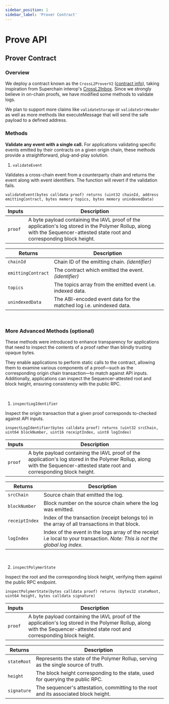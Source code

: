 ```yaml
---
sidebar_position: 1
sidebar_label: 'Prover Contract'
---
```


# Prove API

## Prover Contract

### Overview

We deploy a contract known as the `CrossL2ProverV2` ([contract info](https://docs.polymerlabs.org/docs/build/start/)), taking inspiration from Superchain interop's [CrossL2Inbox](https://specs.optimism.io/interop/predeploys.html#crossl2inbox). Since we strongly believe in on-chain proofs, we have modified some methods to validate logs.

We plan to support more claims like `validateStorage` or `validateSrcHeader` as well as more methods like executeMessage that will send the safe payload to a defined address.

### Methods

**Validate any event with a single call.** For applications validating specific events emitted by their contracts on a given origin chain, these methods provide a straightforward, plug-and-play solution. 

1. `validateEvent`

Validates a cross-chain event from a counterparty chain and returns the event along with event identifiers. The function will revert if the validation fails.

```
validateEvent(bytes calldata proof) returns (uint32 chainId, address emittingContract, bytes memory topics, bytes memory unindexedData)
```

| Inputs           | Description           |
| ---------------- | --------------------- |
| `proof` | A byte payload containing the IAVL proof of the application's log stored in the Polymer Rollup, along with the Sequencer-attested state root and corresponding block height.|

| Returns           | Description           |
| ----------------- | --------------------- |
| `chainId` | Chain ID of the emitting chain. _(identifier)_ |
| `emittingContract` | The contract which emitted the event. _(identifier)_ |
| `topics` | The topics array from the emitted event i.e. indexed data. |
| `unindexedData` | The ABI-encoded event data for the matched log i.e. unindexed data. |


<br/>

### More Advanced Methods (optional)

These methods were introduced to enhance transparency for applications that need to inspect the contents of a proof rather than blindly trusting opaque bytes. 

They enable applications to perform static calls to the contract, allowing them to examine various components of a proof—such as the corresponding origin chain transaction—to match against API inputs. Additionally, applications can inspect the Sequencer-attested root and block height, ensuring consistency with the public RPC.

<br/>

1. `inspectLogIdentifier`

Inspect the origin transaction that a given proof corresponds to-checked against API inputs.

```
inspectLogIdentifier(bytes calldata proof) returns (uint32 srcChain, uint64 blockNumber, uint16 receiptIndex, uint8 logIndex)
```

| Inputs           | Description           |
| ---------------- | --------------------- |
| `proof` | A byte payload containing the IAVL proof of the application's log stored in the Polymer Rollup, along with the Sequencer-attested state root and corresponding block height.|

| Returns           | Description           |
| ----------------- | --------------------- |
| `srcChain`     | Source chain that emitted the log. |
| `blockNumber`      | Block number on the source chain where the log was emitted. |
| `receiptIndex`             | Index of the transaction (receipt belongs to) in the array of all transactions in that block. |
| `logIndex`      | Index of the event in the logs array of the receipt i.e local to your transaction. _Note: This is not the global log index._  |

<br/>

2. `inspectPolymerState`

Inspect the root and the corresponding block height, verifying them against the public RPC endpoint.

```
inspectPolymerState(bytes calldata proof) returns (bytes32 stateRoot, uint64 height, bytes calldata signature)
```

| Inputs           | Description           |
| ---------------- | --------------------- |
| `proof` | A byte payload containing the IAVL proof of the application's log stored in the Polymer Rollup, along with the Sequencer-attested state root and corresponding block height.|

| Returns           | Description           |
| ----------------- | --------------------- |
| `stateRoot` | Represents the state of the Polymer Rollup, serving as the single source of truth. |
| `height` | The block height corresponding to the state, used for querying the public RPC. |
| `signature` | The sequencer's attestation, committing to the root and its associated block height. |
